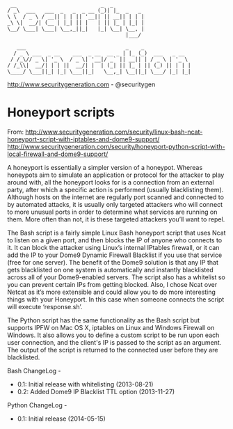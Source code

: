 ```
 __                           _  _          
/ _\  ___   ___  _   _  _ __ (_)| |_  _   _ 
\ \  / _ \ / __|| | | || '__|| || __|| | | |
_\ \|  __/| (__ | |_| || |   | || |_ | |_| |
\__/ \___| \___| \__,_||_|   |_| \__| \__, |
                                      |___/ 

   ___                                _    _               
  / _ \ ___  _ __    ___  _ __  __ _ | |_ (_)  ___   _ __  
 / /_\// _ \| '_ \  / _ \| '__|/ _` || __|| | / _ \ | '_ \ 
/ /_\\|  __/| | | ||  __/| |  | (_| || |_ | || (_) || | | |
\____/ \___||_| |_| \___||_|   \__,_| \__||_| \___/ |_| |_|
```

http://www.securitygeneration.com - @securitygen

Honeyport scripts
===

From: 
http://www.securitygeneration.com/security/linux-bash-ncat-honeyport-script-with-iptables-and-dome9-support/
http://www.securitygeneration.com/security/honeyport-python-script-with-local-firewall-and-dome9-support/

A honeyport is essentially a simpler version of a honeypot. Whereas honeypots aim to simulate an application or protocol for the attacker to play around with, all the honeyport looks for is a connection from an external party, after which a specific action is performed (usually blacklisting them). Although hosts on the internet are regularly port scanned and connected to by automated attacks, it is usually only targeted attackers who will connect to more unusual ports in order to determine what services are running on them. More often than not, it is these targeted attackers you’ll want to repel.

The Bash script is a fairly simple Linux Bash honeyport script that uses Ncat to listen on a given port, and then blocks the IP of anyone who connects to it. It can block the attacker using Linux’s internal IPtables firewall, or it can add the IP to your Dome9 Dynamic Firewall Blacklist if you use that service (free for one server). The benefit of the Dome9 solution is that any IP that gets blacklisted on one system is automatically and instantly blacklisted across all of your Dome9-enabled servers. The script also has a whitelist so you can prevent certain IPs from getting blocked. Also, I chose Ncat over Netcat as it’s more extensible and could allow you to do more interesting things with your Honeyport. In this case when someone connects the script will execute ‘response.sh’.

The Python script has the same functionality as the Bash script but supports IPFW on Mac OS X, iptables on Linux and Windows Firewall on Windows. It also allows you to define a custom script to be run upon each user connection, and the client's IP is passed to the script as an argument. The output of the script is returned to the connected user before they are blacklisted.

Bash ChangeLog -
- 0.1: Initial release with whitelisting (2013-08-21)
- 0.2: Added Dome9 IP Blacklist TTL option (2013-11-27)
 
Python ChangeLog -
- 0.1: Initial release (2014-05-15)
